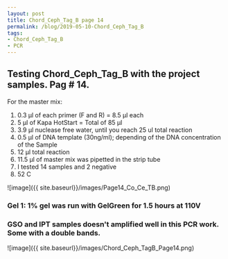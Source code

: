 ```yaml
---
layout: post
title: Chord_Ceph_Tag_B page 14
permalink: /blog/2019-05-10-Chord_Ceph_Tag_B
tags:
- Chord_Ceph_Tag_B
- PCR
---
```


## Testing Chord_Ceph_Tag_B with the project samples. Pag # 14.

For the master mix:

1. 0.3 µl of each primer (F and R) = 8.5 µl each
2. 5 µl of Kapa HotStart = Total of 85 µl
3. 3.9 µl nuclease free water, until you reach 25 ul total reaction
4. 0.5 µl of DNA template (30ng/ml); depending of the DNA concentration of the Sample
5. 12 µl total reaction
6. 11.5 µl of master mix was pipetted in the strip tube
7. I tested 14 samples and 2 negative 
8. 52 C

![image]({{ site.baseurl}}/images/Page14_Co_Ce_TB.png)

### Gel 1: 1% gel was run with GelGreen for 1.5 hours at 110V

### GSO and IPT samples doesn't amplified well in this PCR work. Some with a double bands.

![image]({{ site.baseurl}}/images/Chord_Ceph_TagB_Page14.png)
